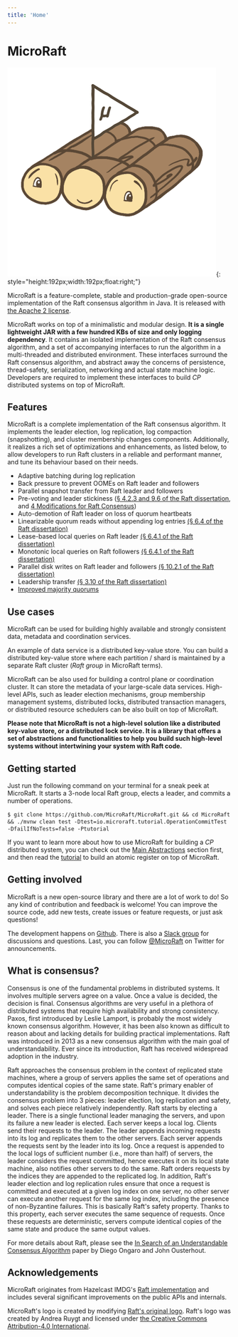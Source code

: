 ```yaml
---
title: 'Home'
---
```


# MicroRaft

![](img/microraft-logo.png){: style="height:192px;width:192px;float:right;"}

MicroRaft is a feature-complete, stable and production-grade open-source
implementation of the Raft consensus algorithm in Java. It is released with <a
href="https://github.com/MicroRaft/MicroRaft/blob/master/LICENSE"
target="_blank">the Apache 2 license</a>.

MicroRaft works on top of a minimalistic and modular design. __It is a single
lightweight JAR with a few hundred KBs of size and only logging dependency__. It
contains an isolated implementation of the Raft consensus algorithm, and a set
of accompanying interfaces to run the algorithm in a multi-threaded and
distributed environment. These interfaces surround the Raft consensus algorithm,
and abstract away the concerns of persistence, thread-safety, serialization,
networking and actual state machine logic. Developers are required to implement
these interfaces to build *CP* distributed systems on top of MicroRaft.

## Features

MicroRaft is a complete implementation of the Raft consensus algorithm. It
implements the leader election, log replication, log compaction (snapshotting),
and cluster membership changes components. Additionally, it realizes a rich set
of optimizations and enhancements, as listed below, to allow developers to run
Raft clusters in a reliable and performant manner, and tune its behaviour based
on their needs.

* Adaptive batching during log replication
* Back pressure to prevent OOMEs on Raft leader and followers
* Parallel snapshot transfer from Raft leader and followers
* Pre-voting and leader stickiness (<a href="https://github.com/ongardie/dissertation" target="_blank">§ 4.2.3 and 9.6 of the Raft dissertation</a>, and <a href="https://openlife.cc/system/files/4-modifications-for-Raft-consensus.pdf" target="_blank">4 Modifications for Raft Consensus</a>)
* Auto-demotion of Raft leader on loss of quorum heartbeats
* Linearizable quorum reads without appending log entries <a href="https://github.com/ongardie/dissertation" target="_blank">(§ 6.4 of the Raft dissertation)</a>
* Lease-based local queries on Raft leader <a href="https://github.com/ongardie/dissertation" target="_blank">(§ 6.4.1 of the Raft dissertation)</a>
* Monotonic local queries on Raft followers <a href="https://github.com/ongardie/dissertation" target="_blank">(§ 6.4.1 of the Raft dissertation)</a>
* Parallel disk writes on Raft leader and followers <a href="https://github.com/ongardie/dissertation" target="_blank">(§ 10.2.1 of the Raft dissertation)</a>
* Leadership transfer <a href="https://github.com/ongardie/dissertation" target="_blank">(§ 3.10 of the Raft dissertation)</a>
* <a href="https://basri.dev/posts/2020-07-27-improved-majority-quorums-for-raft/" target="_blank">Improved majority quorums</a>

## Use cases

MicroRaft can be used for building highly available and strongly consistent
data, metadata and coordination services.

An example of data service is a distributed key-value store. You can build a
distributed key-value store where each partition / shard is maintained by a
separate Raft cluster (*Raft group* in MicroRaft terms).

MicroRaft can be also used for building a control plane or coordination cluster.
It can store the metadata of your large-scale data services. High-level APIs,
such as leader election mechanisms, group membership management systems,
distributed locks, distributed transaction managers, or distributed resource
schedulers can be also built on top of MicroRaft.

__Please note that MicroRaft is not a high-level solution like a distributed
key-value store, or a distributed lock service. It is a library that offers a
set of abstractions and functionalities to help you build such high-level
systems without intertwining your system with Raft code.__

## Getting started

Just run the following command on your terminal for a sneak peek at MicroRaft.
It starts a 3-node local Raft group, elects a leader, and commits a number of
operations.

~~~~{.bash}
$ git clone https://github.com/MicroRaft/MicroRaft.git && cd MicroRaft && ./mvnw clean test -Dtest=io.microraft.tutorial.OperationCommitTest -DfailIfNoTests=false -Ptutorial
~~~~

If you want to learn more about how to use MicroRaft for building a *CP*
distributed system, you can check out the [Main
Abstractions](docs/main-abstractions.md) section first, and then read the
[tutorial](docs/tutorial-building-an-atomic-register.md) to build an atomic
register on top of MicroRaft.

## Getting involved

MicroRaft is a new open-source library and there are a lot of work to do! So
any kind of contribution and feedback is welcome! You can improve the source
code, add new tests, create issues or feature requests, or just ask questions!

The development happens on <a href="https://github.com/MicroRaft/MicroRaft"
target="_blank">Github</a>. There is also a <a
href="https://join.slack.com/t/microraft/shared_invite/zt-dc6utpfk-84P0VbK7EcrD3lIme2IaaQ"
target="_blank">Slack group</a> for discussions and questions. Last, you can
follow <a href="https://twitter.com/microraft" target="_blank">@MicroRaft</a> on
Twitter for announcements.

## What is consensus?

Consensus is one of the fundamental problems in distributed systems. It involves
multiple servers agree on a value. Once a value is decided, the decision is
final. Consensus algorithms are very useful in a plethora of distributed systems
that require high availability and strong consistency. Paxos, first introduced
by Leslie Lamport, is probably the most widely known consensus algorithm.
However, it has been also known as difficult to reason about and lacking details
for building practical implementations. Raft was introduced in 2013 as a new
consensus algorithm with the main goal of understandability. Ever since its
introduction, Raft has received widespread adoption in the industry.

Raft approaches the consensus problem in the context of replicated state
machines, where a group of servers applies the same set of operations and
computes identical copies of the same state. Raft's primary enabler of
understandability is the problem decomposition technique. It divides the
consensus problem into 3 pieces: leader election, log replication and safety,
and solves each piece relatively independently. Raft starts by electing a
leader. There is a single functional leader managing the servers, and upon its
failure a new leader is elected. Each server keeps a local log. Clients send
their requests to the leader. The leader appends incoming requests into its log
and replicates them to the other servers. Each server appends the requests sent
by the leader into its log. Once a request is appended to the local logs of
sufficient number (i.e., more than half) of servers, the leader considers the
request committed, hence executes it on its local state machine, also notifies
other servers to do the same. Raft orders requests by the indices they are
appended to the replicated log. In addition, Raft's leader election and log
replication rules ensure that once a request is committed and executed at a
given log index on one server, no other server can execute another request for
the same log index, including the presence of non-Byzantine failures. This is
basically Raft's safety property. Thanks to this property, each server executes
the same sequence of requests. Once these requests are deterministic, servers
compute identical copies of the same state and produce the same output values.

For more details about Raft, please see the [In Search of an Understandable
Consensus Algorithm](https://raft.github.io/raft.pdf) paper by Diego Ongaro and
John Ousterhout.  

## Acknowledgements

MicroRaft originates from Hazelcast IMDG's <a
href="https://github.com/hazelcast/hazelcast/tree/master/hazelcast/src/main/java/com/hazelcast/cp/internal/raft"
target="_blank">Raft implementation</a> and includes several significant
improvements on the public APIs and internals.

MicroRaft's logo is created by modifying <a
href="https://github.com/raft/logo/tree/3d2c4d5ca0d9c4fb8d5c28a82c4a43e576673b06"
target="_blank"> Raft's original logo</a>. Raft's logo was created by Andrea
Ruygt and licensed under <a href="https://creativecommons.org/licenses/by/4.0/"
target="_blank">the Creative Commons Attribution-4.0 International</a>.
